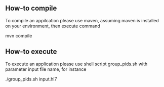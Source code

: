 ## How-to compile

To compile an appilcation please use maven, assuming maven is installed on your environment, then execute command

mvn compile

## How-to execute

To execute an application please use shell script group_pids.sh with parameter input file name, for instance

./group_pids.sh input.hl7
